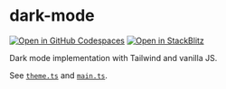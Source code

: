 # dark-mode

[![Open in GitHub Codespaces](https://github.com/codespaces/badge.svg)](https://codespaces.new/adamelliotfields/dark-mode?devcontainer_path=.devcontainer/devcontainer.json&machine=basicLinux32gb)
[![Open in StackBlitz](https://developer.stackblitz.com/img/open_in_stackblitz.svg)](https://pr.new/adamelliotfields/dark-mode)

Dark mode implementation with Tailwind and vanilla JS.

See [`theme.ts`](./src/theme.ts) and [`main.ts`](./src/main.ts).
